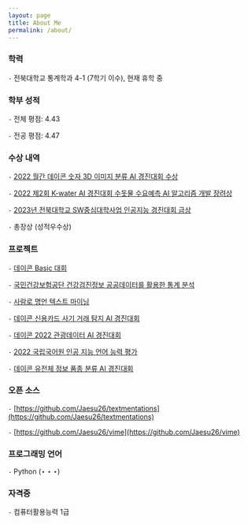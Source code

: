```yaml
---
layout: page
title: About Me
permalink: /about/
---
```


### 학력

`-` 전북대학교 통계학과 4-1 (7학기 이수), 현재 휴학 중

### 학부 성적

`-` 전체 평점: 4.43

`-` 전공 평점: 4.47

### 수상 내역

`-` [2022 월간 데이콘 숫자 3D 이미지 분류 AI 경진대회 수상](https://github.com/Jaesu26/dacon-3d-mnist-image-classification)

`-` [2022 제2회 K-water AI 경진대회 수돗물 수요예측 AI 알고리즘 개발 장려상](https://github.com/Jaesu26/aifactory-water-demand-forecasting)

`-` [2023년 전북대학교 SW중심대학사업 인공지능 경진대회 금상](https://github.com/Jaesu26/jbnu-book-genre-classification)

`-` 총장상 (성적우수상)

### 프로젝트

`-` [데이콘 Basic 대회](https://github.com/Jaesu26/dacon-basic)

`-` [국민건강보험공단 건강검진정보 공공데이터를 활용한 통계 분석](https://github.com/Jaesu26/statistical-database-project)

`-` [사람로 명언 텍스트 마이닝](https://github.com/Jaesu26/text-mining-project)

`-` [데이콘 신용카드 사기 거래 탐지 AI 경진대회](https://github.com/Jaesu26/dacon-credit-card-fraud-detection)

`-` [데이콘 2022 관광데이터 AI 경진대회](https://github.com/Jaesu26/dacon-point-of-interest-category-classification)

`-` [2022 국립국어원 인공 지능 언어 능력 평가](https://github.com/Jaesu26/korean-aspect-based-sentiment-analysis)

`-` [데이콘 유전체 정보 품종 분류 AI 경진대회](https://github.com/Jaesu26/dacon-species-classification-using-snp)

### 오픈 소스

`-` [https://github.com/Jaesu26/textmentations](https://github.com/Jaesu26/textmentations)

`-` [https://github.com/Jaesu26/vime](https://github.com/Jaesu26/vime)

### 프로그래밍 언어

`-` Python ($\star\star\star$)

### 자격증

`-` 컴퓨터활용능력 1급

[^1]:a blogging platform that natively supports Jupyter notebooks in addition to other formats.
